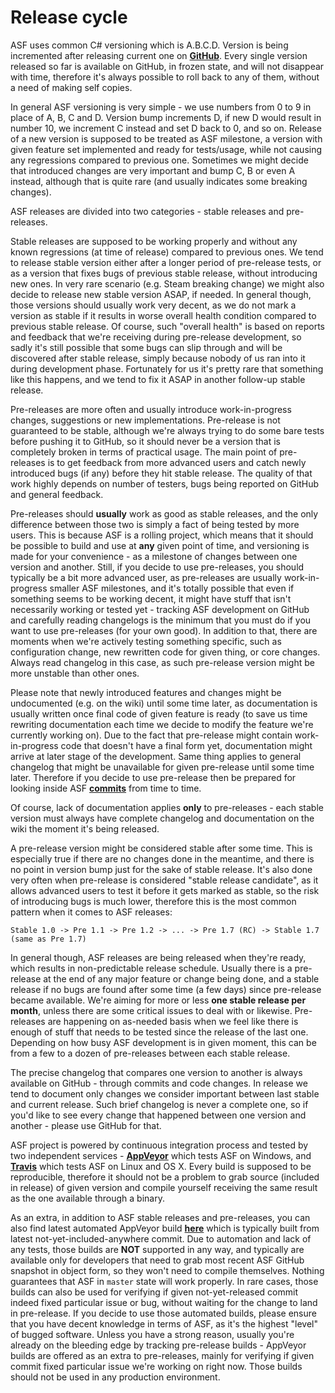 # Release cycle

ASF uses common C# versioning which is A.B.C.D. Version is being incremented after releasing current one on **[GitHub](https://github.com/JustArchiNET/ArchiSteamFarm/releases)**. Every single version released so far is available on GitHub, in frozen state, and will not disappear with time, therefore it's always possible to roll back to any of them, without a need of making self copies.

In general ASF versioning is very simple - we use numbers from 0 to 9 in place of A, B, C and D. Version bump increments D, if new D would result in number 10, we increment C instead and set D back to 0, and so on. Release of a new version is supposed to be treated as ASF milestone, a version with given feature set implemented and ready for tests/usage, while not causing any regressions compared to previous one. Sometimes we might decide that introduced changes are very important and bump C, B or even A instead, although that is quite rare (and usually indicates some breaking changes).

ASF releases are divided into two categories - stable releases and pre-releases.

Stable releases are supposed to be working properly and without any known regressions (at time of release) compared to previous ones. We tend to release stable version either after a longer period of pre-release tests, or as a version that fixes bugs of previous stable release, without introducing new ones. In very rare scenario (e.g. Steam breaking change) we might also decide to release new stable version ASAP, if needed. In general though, those versions should usually work very decent, as we do not mark a version as stable if it results in worse overall health condition compared to previous stable release. Of course, such "overall health" is based on reports and feedback that we're receiving during pre-release development, so sadly it's still possible that some bugs can slip through and will be discovered after stable release, simply because nobody of us ran into it during development phase. Fortunately for us it's pretty rare that something like this happens, and we tend to fix it ASAP in another follow-up stable release.

Pre-releases are more often and usually introduce work-in-progress changes, suggestions or new implementations. Pre-release is not guaranteed to be stable, although we're always trying to do some bare tests before pushing it to GitHub, so it should never be a version that is completely broken in terms of practical usage. The main point of pre-releases is to get feedback from more advanced users and catch newly introduced bugs (if any) before they hit stable release. The quality of that work highly depends on number of testers, bugs being reported on GitHub and general feedback.

Pre-releases should **usually** work as good as stable releases, and the only difference between those two is simply a fact of being tested by more users. This is because ASF is a rolling project, which means that it should be possible to build and use at **any** given point of time, and versioning is made for your convenience - as a milestone of changes between one version and another. Still, if you decide to use pre-releases, you should typically be a bit more advanced user, as pre-releases are usually work-in-progress smaller ASF milestones, and it's totally possible that even if something seems to be working decent, it might have stuff that isn't necessarily working or tested yet - tracking ASF development on GitHub and carefully reading changelogs is the minimum that you must do if you want to use pre-releases (for your own good). In addition to that, there are moments when we're actively testing something specific, such as configuration change, new rewritten code for given thing, or core changes. Always read changelog in this case, as such pre-release version might be more unstable than other ones.

Please note that newly introduced features and changes might be undocumented (e.g. on the wiki) until some time later, as documentation is usually written once final code of given feature is ready (to save us time rewriting documentation each time we decide to modify the feature we're currently working on). Due to the fact that pre-release might contain work-in-progress code that doesn't have a final form yet, documentation might arrive at later stage of the development. Same thing applies to general changelog that might be unavailable for given pre-release until some time later. Therefore if you decide to use pre-release then be prepared for looking inside ASF **[commits](https://github.com/JustArchiNET/ArchiSteamFarm/commits/master)** from time to time.

Of course, lack of documentation applies **only** to pre-releases - each stable version must always have complete changelog and documentation on the wiki the moment it's being released.

A pre-release version might be considered stable after some time. This is especially true if there are no changes done in the meantime, and there is no point in version bump just for the sake of stable release. It's also done very often when pre-release is considered "stable release candidate", as it allows advanced users to test it before it gets marked as stable, so the risk of introducing bugs is much lower, therefore this is the most common pattern when it comes to ASF releases:

```
Stable 1.0 -> Pre 1.1 -> Pre 1.2 -> ... -> Pre 1.7 (RC) -> Stable 1.7 (same as Pre 1.7)
```

In general though, ASF releases are being released when they're ready, which results in non-predictable release schedule. Usually there is a pre-release at the end of any major feature or change being done, and a stable release if no bugs are found after some time (a few days) since pre-release became available. We're aiming for more or less **one stable release per month**, unless there are some critical issues to deal with or likewise. Pre-releases are happening on as-needed basis when we feel like there is enough of stuff that needs to be tested since the release of the last one. Depending on how busy ASF development is in given moment, this can be from a few to a dozen of pre-releases between each stable release.

The precise changelog that compares one version to another is always available on GitHub - through commits and code changes. In release we tend to document only changes we consider important between last stable and current release. Such brief changelog is never a complete one, so if you'd like to see every change that happened between one version and another - please use GitHub for that.

ASF project is powered by continuous integration process and tested by two independent services - **[AppVeyor](https://ci.appveyor.com/project/JustArchi/ArchiSteamFarm)** which tests ASF on Windows, and **[Travis](https://travis-ci.com/JustArchiNET/ArchiSteamFarm)** which tests ASF on Linux and OS X. Every build is supposed to be reproducible, therefore it should not be a problem to grab source (included in release) of given version and compile yourself receiving the same result as the one available through a binary.

As an extra, in addition to ASF stable releases and pre-releases, you can also find latest automated AppVeyor build **[here](https://ci.appveyor.com/project/JustArchi/ArchiSteamFarm)** which is typically built from latest not-yet-included-anywhere commit. Due to automation and lack of any tests, those builds are **NOT** supported in any way, and typically are available only for developers that need to grab most recent ASF GitHub snapshot in object form, so they won't need to compile themselves. Nothing guarantees that ASF in `master` state will work properly. In rare cases, those builds can also be used for verifying if given not-yet-released commit indeed fixed particular issue or bug, without waiting for the change to land in pre-release. If you decide to use those automated builds, please ensure that you have decent knowledge in terms of ASF, as it's the highest "level" of bugged software. Unless you have a strong reason, usually you're already on the bleeding edge by tracking pre-release builds - AppVeyor builds are offered as an extra to pre-releases, mainly for verifying if given commit fixed particular issue we're working on right now. Those builds should not be used in any production environment.
